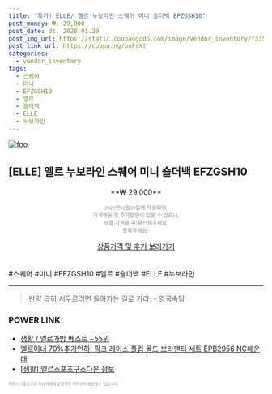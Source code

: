 ```yaml
--- 
title: "특가! ELLE/ 엘르 누보라인 스퀘어 미니 숄더백 EFZGSH10" 
post_money: ₩. 29,000 
post_date: dt. 2020.01.29 
post_img_url: https://static.coupangcdn.com/image/vendor_inventory/f335/1a2f17cbc80a572fdcce8157bfd37b3e9a8ffe1000885ead908817364db4.jpg 
post_link_url: https://coupa.ng/bnFsXt 
categories: 
  - vendor_inventory 
tags: 
  - 스퀘어 
  - 미니 
  - EFZGSH10 
  - 엘르 
  - 숄더백 
  - ELLE 
  - 누보라인 
--- 
```

[![foo](https://static.coupangcdn.com/image/vendor_inventory/f335/1a2f17cbc80a572fdcce8157bfd37b3e9a8ffe1000885ead908817364db4.jpg)](https://coupa.ng/bnFsXt) 

## [ELLE] 엘르 누보라인 스퀘어 미니 숄더백 EFZGSH10 
<p style="text-align: center;">**₩ 29,000**</p> 
<p style="text-align: center;"><span style="color: #898c8f; font-family: Georgia,Times,serif; font-size: 0.75em;">2020년01월29일에 작성되어, <br>가격변동 및 추가할인이 있을 수 있으니,<br> 상품 가격을 꼭!확인해주세요.<br>행복하세요~</span> 
</p>	 
<div markdown="0" style="text-align: center;"><a href="https://coupa.ng/bnFsXt" class="btn btn--success">상품가격 및 후기 보러가기</a></div> 
<br><br> 
  #스퀘어 #미니 #EFZGSH10 #엘르 #숄더백 #ELLE #누보라인 
<hr> 

> 만약 급히 서두르려면 돌아가는 길로 가라. - 영국속담 


### POWER LINK

* <a href="https://blog.naver.com/santokki14/221777165553" target="_blank">생활 / 엘르가방 베스트 ~55위</a>
* <a href="https://blog.naver.com/fasyy4321/221787357908" target="_blank">엘르이너 70%추가인하! 핑크 레이스 풀컵 몰드 브라팬티 세트 EPB2956 NC해운대</a>
* <a href="https://blog.naver.com/sakai111/221760640001" target="_blank"> [생활] 엘르스포츠구스다운 정보 </a>

<span style="color: #898c8f; font-family: Georgia,Times,serif; font-size: 0.55em;">파트너스활동으로 작성자에게 일정액의 커미션이 제공될수 있습니다.</span> 
